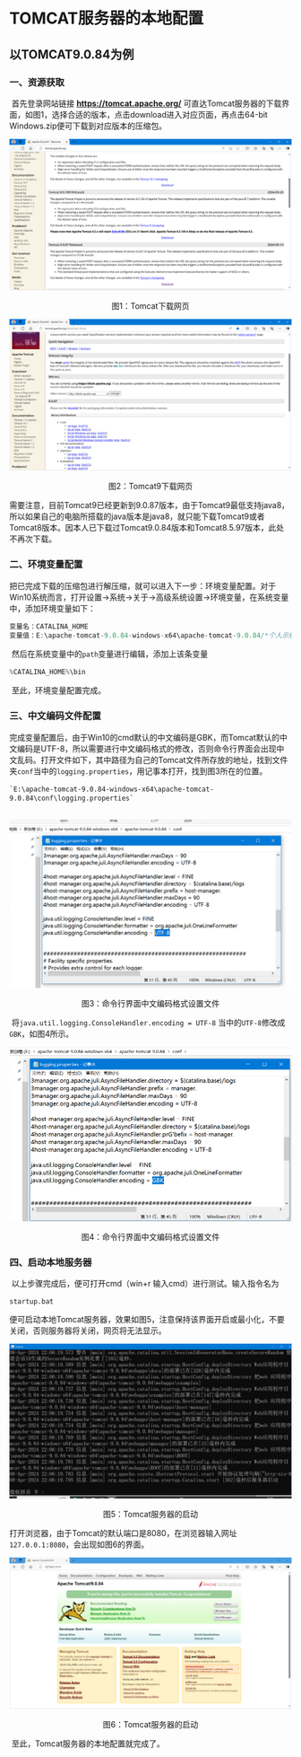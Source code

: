 # TOMCAT服务器的本地配置

## 以TOMCAT9.0.84为例

### 一、资源获取

​		首先登录网站链接 **https://tomcat.apache.org/** 可直达Tomcat服务器的下载界面，如图1，选择合适的版本，点击download进入对应页面，再点击64-bit Windows.zip便可下载到对应版本的压缩包。

![](.\Tomcat_p1.PNG)

<center>图1：Tomcat下载网页</center>

![](.\Tomcat_p2.PNG)

<center>图2：Tomcat9下载网页</center>

​		需要注意，目前Tomcat9已经更新到9.0.87版本，由于Tomcat9最低支持java8，所以如果自己的电脑所搭载的java版本是java8，就只能下载Tomcat9或者Tomcat8版本。因本人已下载过Tomcat9.0.84版本和Tomcat8.5.97版本，此处不再次下载。

### 二、环境变量配置

​		把已完成下载的压缩包进行解压缩，就可以进入下一步：环境变量配置。对于Win10系统而言，打开设置->系统->关于->高级系统设置->环境变量，在系统变量中，添加环境变量如下：

```java
变量名：CATALINA_HOME
变量值：E:\apache-tomcat-9.0.84-windows-x64\apache-tomcat-9.0.84/*个人示例，此处设为自己的Tomcat文件所存放的地址*/
```

​		然后在系统变量中的`path`变量进行编辑，添加上该条变量

```java
%CATALINA_HOME%\bin
```

​		至此，环境变量配置完成。

### 三、中文编码文件配置

​		完成变量配置后，由于Win10的cmd默认的中文编码是GBK，而Tomcat默认的中文编码是UTF-8，所以需要进行中文编码格式的修改，否则命令行界面会出现中文乱码。打开文件如下，其中路径为自己的Tomcat文件所存放的地址，找到文件夹`conf`当中的`logging.properties`，用记事本打开，找到图3所在的位置。

```
`E:\apache-tomcat-9.0.84-windows-x64\apache-tomcat-9.0.84\conf\logging.properties`
```

​		![](.\ziti_p1.PNG)

<center>图3：命令行界面中文编码格式设置文件</center>

​		将`java.util.logging.ConsoleHandler.encoding = UTF-8` 当中的`UTF-8`修改成`GBK`，如图4所示。

![](.\ziti_p2.PNG)

<center>图4：命令行界面中文编码格式设置文件</center>

### 四、启动本地服务器

​		以上步骤完成后，便可打开cmd（win+r 输入cmd）进行测试。输入指令名为

```
startup.bat
```

​		便可启动本地Tomcat服务器，效果如图5，注意保持该界面开启或最小化，不要关闭，否则服务器将关闭，网页将无法显示。

![](.\cmd_p1.PNG)

<center>图5：Tomcat服务器的启动</center>

​		打开浏览器，由于Tomcat的默认端口是8080，在浏览器输入网址`127.0.0.1:8080`，会出现如图6的界面。

![](.\p6.PNG)

<center>图6：Tomcat服务器的启动</center>

​		至此，Tomcat服务器的本地配置就完成了。